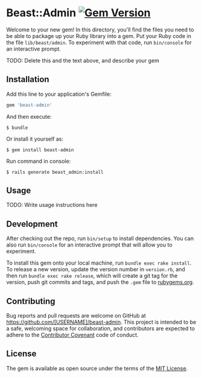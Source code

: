 # Beast::Admin [![Gem Version](https://badge.fury.io/rb/beast-admin.svg)](https://badge.fury.io/rb/beast-admin)

Welcome to your new gem! In this directory, you'll find the files you need to be able to package up your Ruby library into a gem. Put your Ruby code in the file `lib/beast/admin`. To experiment with that code, run `bin/console` for an interactive prompt.

TODO: Delete this and the text above, and describe your gem

## Installation

Add this line to your application's Gemfile:

```ruby
gem 'beast-admin'
```

And then execute:

    $ bundle

Or install it yourself as:

    $ gem install beast-admin

Run command in console:

    $ rails generate beast_admin:install

## Usage

TODO: Write usage instructions here

## Development

After checking out the repo, run `bin/setup` to install dependencies. You can also run `bin/console` for an interactive prompt that will allow you to experiment.

To install this gem onto your local machine, run `bundle exec rake install`. To release a new version, update the version number in `version.rb`, and then run `bundle exec rake release`, which will create a git tag for the version, push git commits and tags, and push the `.gem` file to [rubygems.org](https://rubygems.org).

## Contributing

Bug reports and pull requests are welcome on GitHub at https://github.com/[USERNAME]/beast-admin. This project is intended to be a safe, welcoming space for collaboration, and contributors are expected to adhere to the [Contributor Covenant](contributor-covenant.org) code of conduct.


## License

The gem is available as open source under the terms of the [MIT License](http://opensource.org/licenses/MIT).

